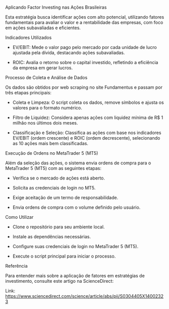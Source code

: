 Aplicando Factor Investing nas Ações Brasileiras

Esta estratégia busca identificar ações com alto potencial, utilizando fatores fundamentais para avaliar o valor e a rentabilidade das empresas, com foco em ações subavaliadas e eficientes. 

Indicadores Utilizados 

- EV/EBIT: Mede o valor pago pelo mercado por cada unidade de lucro ajustada pela dívida, destacando ações subavaliadas.

- ROIC: Avalia o retorno sobre o capital investido, refletindo a eficiência da empresa em gerar lucros.

Processo de Coleta e Análise de Dados 

Os dados são obtidos por web scraping no site Fundamentus e passam por três etapas principais:

- Coleta e Limpeza: O script coleta os dados, remove símbolos e ajusta os valores para o formato numérico.

- Filtro de Liquidez: Considera apenas ações com liquidez mínima de R$ 1 milhão nos últimos dois meses.

- Classificação e Seleção: Classifica as ações com base nos indicadores EV/EBIT (ordem crescente) e ROIC (ordem decrescente), selecionando as 10 ações mais bem classificadas.

Execução de Ordens no MetaTrader 5 (MT5) 

Além da seleção das ações, o sistema envia ordens de compra para o MetaTrader 5 (MT5) com as seguintes etapas:

- Verifica se o mercado de ações está aberto.

- Solicita as credenciais de login no MT5.

- Exige aceitação de um termo de responsabilidade.

- Envia ordens de compra com o volume definido pelo usuário.

Como Utilizar 

- Clone o repositório para seu ambiente local.

- Instale as dependências necessárias.

- Configure suas credenciais de login no MetaTrader 5 (MT5).

- Execute o script principal para iniciar o processo.

Referência

Para entender mais sobre a aplicação de fatores em estratégias de investimento, consulte este artigo na ScienceDirect:

Link: https://www.sciencedirect.com/science/article/abs/pii/S0304405X14002323  
